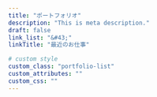 ```yaml
---
title: "ポートフォリオ"
description: "This is meta description."
draft: false
link_list: "&#43;"
linkTitle: "最近のお仕事"

# custom style
custom_class: "portfolio-list"
custom_attributes: ""
custom_css: ""
---
```


